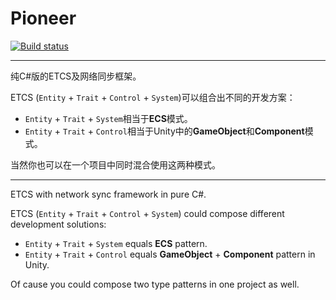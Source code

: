 # Pioneer

[![Build status](https://ci.appveyor.com/api/projects/status/s49oscdiivqkl5x7?svg=true)](https://ci.appveyor.com/project/muguangyi/pioneer)

***

纯C#版的ETCS及网络同步框架。

ETCS (`Entity` + `Trait` + `Control` + `System`)可以组合出不同的开发方案：

* `Entity` + `Trait` + `System`相当于**ECS**模式。
* `Entity` + `Trait` + `Control`相当于Unity中的**GameObject**和**Component**模式。

当然你也可以在一个项目中同时混合使用这两种模式。

***

ETCS with network sync framework in pure C#.

ETCS (`Entity` + `Trait` + `Control` + `System`) could compose different development solutions:

* `Entity` + `Trait` + `System` equals **ECS** pattern.
* `Entity` + `Trait` + `Control` equals **GameObject** + **Component** pattern in Unity.

Of cause you could compose two type patterns in one project as well.
